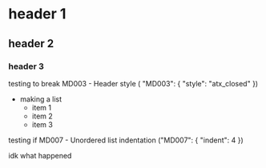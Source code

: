 # header 1
## header 2 
### header 3

testing to break MD003 - Header style ( "MD003": { "style": "atx_closed" })

* making a list
    * item 1
    * item 2
    * item 3

testing if MD007 - Unordered list indentation ("MD007": { "indent": 4 })

idk what happened
